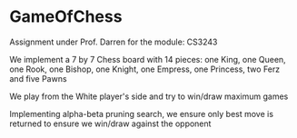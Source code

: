 # GameOfChess

Assignment under Prof. Darren for the module: CS3243

We implement a 7 by 7 Chess board with 14 pieces: one King, one Queen, one Rook, one Bishop, one Knight, one Empress, one Princess, two Ferz and five Pawns

We play from the White player's side and try to win/draw maximum games

Implementing alpha-beta pruning search, we ensure only best move is returned to ensure we win/draw against the opponent
